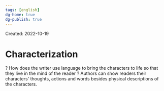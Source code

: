 ```yaml
---
tags: [english] 
dg-home: true
dg-publish: true
---
```

Created: 2022-10-19

# Characterization
?
How does the writer use language to bring the characters to life so that they live in the mind of the reader ? 
Authors can show readers their characters' thoughts, actions and words besides physical descriptions of the characters. 
<!--SR:!2022-11-14,17,250-->